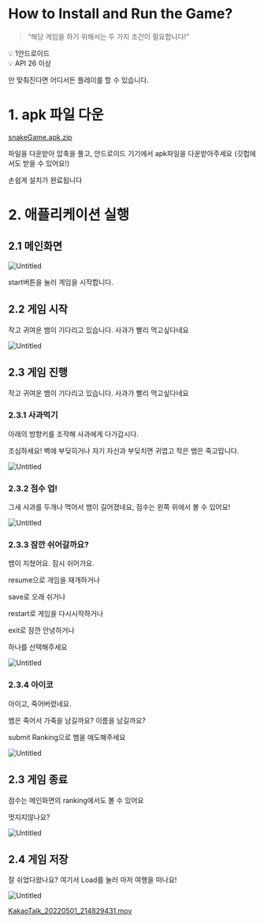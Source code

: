 # How to Install and Run the Game?

> “해당 게임을 하기 위해서는 두 가지 조건이 필요합니다!”
> 

<aside>
💡 1안드로이드

</aside>

<aside>
💡 API 26 이상

</aside>

만 맞춰진다면 어디서든 플레이를 할 수 있습니다.

# 1. apk 파일 다운

[snakeGame.apk.zip](How%20to%20Install%20and%20Run%20the%20Game%200dbaf1746fb248a49aa58959c2b6e45a/snakeGame.apk.zip)

파일을 다운받아 압축을 풀고, 안드로이드 기기에서 apk파일을 다운받아주세요 (깃헙에서도 받을 수 있어요!)

손쉽게 설치가 완료됩니다

# 2. 애플리케이션 실행

## 2.1 메인화면

![Untitled](How%20to%20Install%20and%20Run%20the%20Game%200dbaf1746fb248a49aa58959c2b6e45a/Untitled.png)

start버튼을 눌러 게임을 시작합니다.

## 2.2 게임 시작

작고 귀여운 뱀이 기다리고 있습니다. 사과가 빨리 먹고싶다네요

![Untitled](How%20to%20Install%20and%20Run%20the%20Game%200dbaf1746fb248a49aa58959c2b6e45a/Untitled%201.png)

## 2.3 게임 진행

작고 귀여운 뱀이 기다리고 있습니다. 사과가 빨리 먹고싶다네요

### 2.3.1 사과먹기

아래의 방향키를 조작해 사과에게 다가갑시다.

조심하세요! 벽에 부딪히거나 자기 자신과 부딪치면 귀엽고 작은 뱀은 죽고맙니다.

![Untitled](How%20to%20Install%20and%20Run%20the%20Game%200dbaf1746fb248a49aa58959c2b6e45a/Untitled%202.png)

### 2.3.2 점수 업!

그새 사과를 두개나 먹어서 뱀이 길어졌네요, 점수는 왼쪽 위에서 볼 수 있어요!

![Untitled](How%20to%20Install%20and%20Run%20the%20Game%200dbaf1746fb248a49aa58959c2b6e45a/Untitled%203.png)

### 2.3.3 잠깐 쉬어갈까요?

뱀이 지쳤어요. 잠시 쉬어가요.

resume으로 개임을 재개하거나

save로 오래 쉬거나

restart로 게임을 다시시작하거나

exit로 잠깐 안녕하거나

하나를 선택해주세요

![Untitled](How%20to%20Install%20and%20Run%20the%20Game%200dbaf1746fb248a49aa58959c2b6e45a/Untitled%204.png)

### 2.3.4 아이코

아이고, 죽어버렸네요.

뱀은 죽어서 가죽을 남길까요? 이름을 남길까요?

submit Ranking으로 뱀을 애도해주세요

![Untitled](How%20to%20Install%20and%20Run%20the%20Game%200dbaf1746fb248a49aa58959c2b6e45a/Untitled%205.png)

## 2.3 게임 종료

점수는 메인화면의 ranking에서도 볼 수 있어요

멋지지않나요?

![Untitled](How%20to%20Install%20and%20Run%20the%20Game%200dbaf1746fb248a49aa58959c2b6e45a/Untitled%206.png)

## 2.4 게임 저장

잘 쉬었다왔나요? 여기서 Load를 눌러 마저 여행을 떠나요!

![Untitled](How%20to%20Install%20and%20Run%20the%20Game%200dbaf1746fb248a49aa58959c2b6e45a/Untitled%207.png)

[KakaoTalk_20220501_214829431.mov](How%20to%20Install%20and%20Run%20the%20Game%200dbaf1746fb248a49aa58959c2b6e45a/KakaoTalk_20220501_214829431.mov)
